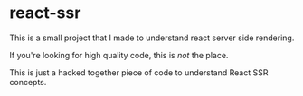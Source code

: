 # react-ssr

This is a small project that I made to understand react server side rendering.

If you're looking for high quality code, this is _not_ the place.

This is just a hacked together piece of code to understand React SSR concepts.
